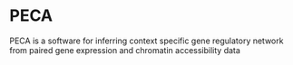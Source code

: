 # PECA
PECA is a software for inferring context specific gene regulatory network from paired gene expression and chromatin accessibility data
